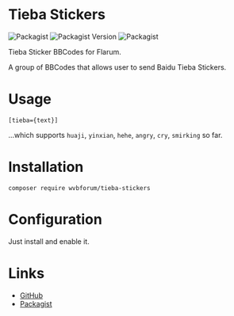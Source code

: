 # Tieba Stickers
![Packagist](https://img.shields.io/packagist/l/wvbforum/tieba-stickers.svg) ![Packagist Version](https://img.shields.io/packagist/v/wvbforum/tieba-stickers.svg) ![Packagist](https://img.shields.io/packagist/dt/wvbforum/tieba-stickers.svg)

Tieba Sticker BBCodes for Flarum.

A group of BBCodes that allows user to send Baidu Tieba Stickers.
# Usage
```
[tieba={text}]
```
...which supports `huaji`, `yinxian`, `hehe`, `angry`, `cry`, `smirking` so far.
# Installation
```
composer require wvbforum/tieba-stickers
```
# Configuration
Just install and enable it.
# Links


- [GitHub](https://github.com/windows-vista-bar/tieba-stickers)
- [Packagist](https://packagist.org/packages/wvbforum/tieba-stickers)
